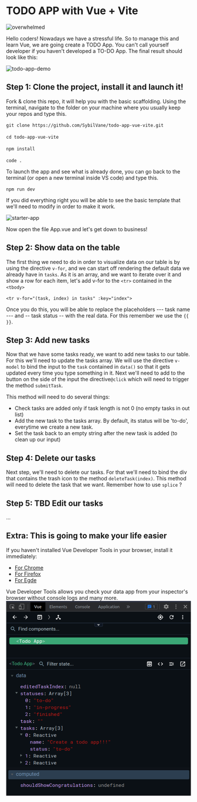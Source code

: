 # TODO APP with Vue + Vite

![overwhelmed](https://i.gifer.com/3M3.gif)

Hello coders! Nowadays we have a stressful life. So to manage this and learn Vue, we are going create a TODO App. You can't call yourself developer if you haven't developed a TO-DO App.
The final result should look like this:

![todo-app-demo](https://user-images.githubusercontent.com/84244900/234034451-1aee3f7c-0c29-446d-a429-ebb61269cbfa.gif)

## Step 1: Clone the project, install it and launch it!

Fork & clone this repo, it will help you with the basic scaffolding. Using the terminal, navigate to the folder on your machine where you usually keep your repos and type this.

```
git clone https://github.com/SybilVane/todo-app-vue-vite.git

cd todo-app-vue-vite

npm install

code .

```
To launch the app and see what is already done, you can go back to the terminal (or open a new terminal inside VS code) and type this.

```
npm run dev
```
If you did everything right you will be able to see the basic template that we'll need to modify in order to make it work.

![starter-app](https://user-images.githubusercontent.com/84244900/234041099-994c0c5d-146e-4c31-913a-8e373a06a9bd.png)

Now open the file App.vue and let's get down to business!

## Step 2: Show data on the table

The first thing we need to do in order to visualize data on our table is by using the directive `v-for`, and we can start off rendering the default data we already have in `tasks`. 
As it is an array, and we want to iterate over it and show a row for each item, let's add v-for to the `<tr>` contained in the `<tbody>`
```
<tr v-for="(task, index) in tasks" :key="index">
```
Once you do this, you will be able to replace the placeholders --- task name --- and -- task status -- with the real data.
For this remember we use the `{{  }}`.

## Step 3: Add new tasks 

Now that we have some tasks ready, we want to add new tasks to our table. For this we'll need to update the tasks array.
We will use the directive `v-model` to bind the input to the `task` contained in `data()` so that it gets updated every time you type something in it.
Next we'll need to add to the button on the side of the input the directive`@click` which will need to trigger the method `submitTask`.

This method will need to do several things:
- Check tasks are added only if task length is not 0 (no empty tasks in out list)
- Add the new task to the tasks array. By default, its status will be 'to-do', everytime we create a new task.
- Set the task back to an empty string after the new task is added (to clean up our input)

## Step 4: Delete our tasks
Next step, we'll need to delete our tasks. For that we'll need to bind the div that contains the trash icon to the method `deleteTask(index)`.
This method will need to delete the task that we want. Remember how to use `splice` ?

## Step 5: TBD Edit our tasks
...

## Extra: This is going to make your life easier

If you haven't installed Vue Developer Tools in your browser, install it immediately:

- [For Chrome](https://chrome.google.com/webstore/detail/vuejs-devtools/nhdogjmejiglipccpnnnanhbledajbpd)
- [For Firefox](https://addons.mozilla.org/en-US/firefox/addon/vue-js-devtools/)
- [For Egde](https://microsoftedge.microsoft.com/addons/detail/vuejs-devtools/olofadcdnkkjdfgjcmjaadnlehnnihnl)

Vue Developer Tools allows you check your data app from your inspector's browser without console logs and many more.
![VueDevTools](assets/VueDevtools.png)
